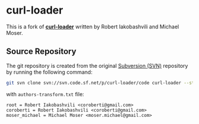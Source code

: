 # curl-loader

This is a fork of [**curl-loader**](http://curl-loader.sourceforge.net/) written by Robert Iakobashvili and Michael Moser.

## Source Repository

The git repository is created from the original [Subversion (SVN)](https://subversion.apache.org/) repository by running the following command:

```bash
git svn clone svn://svn.code.sf.net/p/curl-loader/code curl-loader --stdlayout --no-metadata --prefix=svn/ --authors-file=authors-transform.txt
```

with `authors-transform.txt` file:

```
root = Robert Iakobashvili <coroberti@gmail.com>
coroberti = Robert Iakobashvili <coroberti@gmail.com>
moser_michael = Michael Moser <moser.michael@gmail.com>
```
